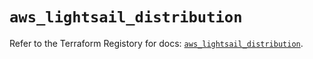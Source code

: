 # `aws_lightsail_distribution`

Refer to the Terraform Registory for docs: [`aws_lightsail_distribution`](https://registry.terraform.io/providers/hashicorp/aws/4.66.0/docs/resources/lightsail_distribution).

